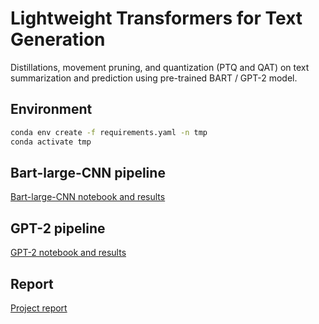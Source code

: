 # Lightweight Transformers for Text Generation

Distillations, movement pruning, and quantization (PTQ and QAT) on text summarization and prediction using pre-trained BART / GPT-2 model.

## Environment

```bash
conda env create -f requirements.yaml -n tmp
conda activate tmp
```

## Bart-large-CNN pipeline
[Bart-large-CNN notebook and results](https://github.com/Phoslight/Bart-opt/blob/main/summarization/pipeline_summarize.ipynb)

## GPT-2 pipeline
[GPT-2 notebook and results](https://github.com/Phoslight/Bart-opt/blob/main/prediction/pipeline_prediction.ipynb)

## Report
[Project report](https://github.com/Phoslight/Bart-opt/blob/main/docs/cap6617fa24_project_Six%20Degrees%20of%20Inner%20Turbulence.pdf)
